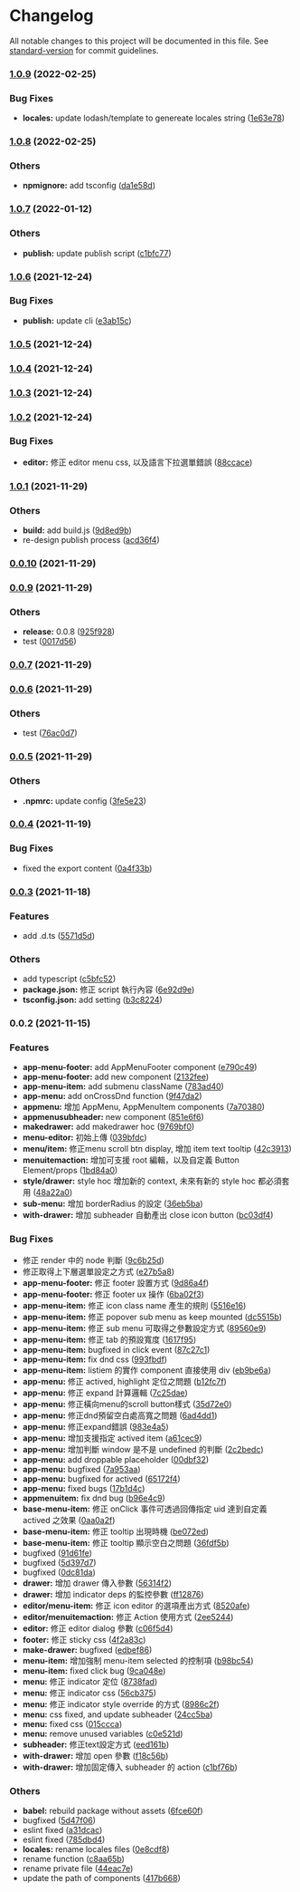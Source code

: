 # Changelog

All notable changes to this project will be documented in this file. See [standard-version](https://github.com/conventional-changelog/standard-version) for commit guidelines.

### [1.0.9](https://git.gorilla-technology.com/gorilla/f2e/gui-gis/compare/v1.0.8...v1.0.9) (2022-02-25)


### Bug Fixes

* **locales:** update lodash/template to genereate locales string ([1e63e78](https://git.gorilla-technology.com/gorilla/f2e/gui-gis/commit/1e63e7804ab628bbee11c0db671e71962804082e))

### [1.0.8](https://git.gorilla-technology.com/gorilla/f2e/gui-gis/compare/v1.0.7...v1.0.8) (2022-02-25)


### Others

* **npmignore:** add tsconfig ([da1e58d](https://git.gorilla-technology.com/gorilla/f2e/gui-gis/commit/da1e58d4ddcc93b36dc4d5df28ce2ee7b79cd570))

### [1.0.7](https://git.gorilla-technology.com/gorilla/f2e/gui-gis/compare/v1.0.6...v1.0.7) (2022-01-12)


### Others

* **publish:** update publish script ([c1bfc77](https://git.gorilla-technology.com/gorilla/f2e/gui-gis/commit/c1bfc77b9276a0f48839ac8ca2daecf149f26601))

### [1.0.6](https://git.gorilla-technology.com/gorilla/f2e/gui-gis/compare/v1.0.5...v1.0.6) (2021-12-24)


### Bug Fixes

* **publish:** update cli ([e3ab15c](https://git.gorilla-technology.com/gorilla/f2e/gui-gis/commit/e3ab15c88f8f1cb5822839d357dc2ed9db307e36))

### [1.0.5](https://git.gorilla-technology.com/gorilla/f2e/gui-gis/compare/v1.0.4...v1.0.5) (2021-12-24)

### [1.0.4](https://git.gorilla-technology.com/gorilla/f2e/gui-gis/compare/v1.0.3...v1.0.4) (2021-12-24)

### [1.0.3](https://git.gorilla-technology.com/gorilla/f2e/gui-gis/compare/v1.0.2...v1.0.3) (2021-12-24)

### [1.0.2](https://git.gorilla-technology.com/gorilla/f2e/gui-gis/compare/v1.0.1...v1.0.2) (2021-12-24)


### Bug Fixes

* **editor:** 修正 editor menu css, 以及語言下拉選單錯誤 ([88ccace](https://git.gorilla-technology.com/gorilla/f2e/gui-gis/commit/88ccace4635b6182b65fd9db419370cec71249fb))

### [1.0.1](https://git.gorilla-technology.com/gorilla/f2e/gui-gis/compare/v0.0.10...v1.0.1) (2021-11-29)


### Others

* **build:** add build.js ([9d8ed9b](https://git.gorilla-technology.com/gorilla/f2e/gui-gis/commit/9d8ed9bcea63c49f5d0828d44ff0e29143d3eb35))
* re-design publish process ([acd36f4](https://git.gorilla-technology.com/gorilla/f2e/gui-gis/commit/acd36f4fa339ba6cac6a7265aacf287a79525b08))

### [0.0.10](https://git.gorilla-technology.com/gorilla/f2e/gui-gis/compare/v0.0.9...v0.0.10) (2021-11-29)

### [0.0.9](https://git.gorilla-technology.com/gorilla/f2e/gui-gis/compare/v0.0.8...v0.0.9) (2021-11-29)


### Others

* **release:** 0.0.8 ([925f928](https://git.gorilla-technology.com/gorilla/f2e/gui-gis/commit/925f9284a989a47f0cf1a31aeee77acf5c9796fb))
* test ([0017d56](https://git.gorilla-technology.com/gorilla/f2e/gui-gis/commit/0017d562cc8e42a7d08697bb4c0c9c8c17139416))

### [0.0.7](https://git.gorilla-technology.com/gorilla/f2e/gui-gis/compare/v0.0.6...v0.0.7) (2021-11-29)

### [0.0.6](https://git.gorilla-technology.com/gorilla/f2e/gui-gis/compare/v0.0.5...v0.0.6) (2021-11-29)


### Others

* test ([76ac0d7](https://git.gorilla-technology.com/gorilla/f2e/gui-gis/commit/76ac0d7c5066af402fd72a6cc660e1426f71eb72))

### [0.0.5](https://git.gorilla-technology.com/gorilla/f2e/gui-gis/compare/v0.0.4...v0.0.5) (2021-11-29)


### Others

* **.npmrc:** update config ([3fe5e23](https://git.gorilla-technology.com/gorilla/f2e/gui-gis/commit/3fe5e23419576ef077c5178012148d5be11465ca))

### [0.0.4](https://git.gorilla-technology.com/gorilla/f2e/gui-gis/compare/v0.0.3...v0.0.4) (2021-11-19)


### Bug Fixes

* fixed the export content ([0a4f33b](https://git.gorilla-technology.com/gorilla/f2e/gui-gis/commit/0a4f33b585969a8b3dfec35af68f02d32f5d8da2))

### [0.0.3](https://git.gorilla-technology.com/gorilla/f2e/gui-gis/compare/v0.0.2...v0.0.3) (2021-11-18)


### Features

* add .d.ts ([5571d5d](https://git.gorilla-technology.com/gorilla/f2e/gui-gis/commit/5571d5d7dd1c9d811757fff74bdb1f131e2c35ed))


### Others

* add typescript ([c5bfc52](https://git.gorilla-technology.com/gorilla/f2e/gui-gis/commit/c5bfc5269930e638b5e1bfb7de3d164288acc138))
* **package.json:** 修正 script 執行內容 ([6e92d9e](https://git.gorilla-technology.com/gorilla/f2e/gui-gis/commit/6e92d9ebb73a8146ee4d800ca62ff93ff7972ef7))
* **tsconfig.json:** add setting ([b3c8224](https://git.gorilla-technology.com/gorilla/f2e/gui-gis/commit/b3c8224a39b29ae104e5fd504f97e11f78a0e6db))

### 0.0.2 (2021-11-15)


### Features

* **app-menu-footer:** add AppMenuFooter component ([e790c49](https://git.gorilla-technology.com/gorilla/f2e/gui-gis/commit/e790c4918398a86bc19dc3def2d276849a1e23e9))
* **app-menu-footer:** add new component ([2132fee](https://git.gorilla-technology.com/gorilla/f2e/gui-gis/commit/2132fee18c142c7664df74f040acc88f21749e0b))
* **app-menu-item:** add submenu className ([783ad40](https://git.gorilla-technology.com/gorilla/f2e/gui-gis/commit/783ad40f26c405198771036d1bf90881bbea3e05))
* **app-menu:** add onCrossDnd function ([9f47da2](https://git.gorilla-technology.com/gorilla/f2e/gui-gis/commit/9f47da265ba180332551cae6f5cb8114e1437e84))
* **appmenu:** 增加 AppMenu, AppMenuItem components ([7a70380](https://git.gorilla-technology.com/gorilla/f2e/gui-gis/commit/7a70380b5ea08946a4b4da7bcdcaee7142f39974))
* **appmenusubheader:** new component ([851e6f6](https://git.gorilla-technology.com/gorilla/f2e/gui-gis/commit/851e6f660ade0d116f89a1aa79dfa57b2f255f32))
* **makedrawer:** add makedrawer hoc ([9769bf0](https://git.gorilla-technology.com/gorilla/f2e/gui-gis/commit/9769bf0146c58129c86d5dbe6b5064a4e61a0a15))
* **menu-editor:** 初始上傳 ([039bfdc](https://git.gorilla-technology.com/gorilla/f2e/gui-gis/commit/039bfdccbfb8351d6470215d1b973a9ca00acc83))
* **menu/item:** 修正menu scroll btn display, 增加 item text tooltip ([42c3913](https://git.gorilla-technology.com/gorilla/f2e/gui-gis/commit/42c39131213ea3196c548f6b4a5bdb46f31a2b84))
* **menuitemaction:** 增加可支援 root 編輯，以及自定義 Button Element/props ([1bd84a0](https://git.gorilla-technology.com/gorilla/f2e/gui-gis/commit/1bd84a0bbe1c38673de8ae2001801c9a48e9666c))
* **style/drawer:** style hoc 增加新的 context, 未來有新的 style hoc 都必須套用 ([48a22a0](https://git.gorilla-technology.com/gorilla/f2e/gui-gis/commit/48a22a08370ad124491e4b0699b9c78d9e06f8fe))
* **sub-menu:** 增加 borderRadius 的設定 ([36eb5ba](https://git.gorilla-technology.com/gorilla/f2e/gui-gis/commit/36eb5bafeb2c74eea13b01d86fd8c24d6770aed7))
* **with-drawer:** 增加 subheader 自動產出 close icon button ([bc03df4](https://git.gorilla-technology.com/gorilla/f2e/gui-gis/commit/bc03df42a164a0cdff6a5e25e433e5c9a465ddf9))


### Bug Fixes

* 修正 render 中的 node 判斷 ([9c6b25d](https://git.gorilla-technology.com/gorilla/f2e/gui-gis/commit/9c6b25db9f781796a68168094459572b37536190))
* 修正取得上下層選單設定之方式 ([e27b5a8](https://git.gorilla-technology.com/gorilla/f2e/gui-gis/commit/e27b5a8b52701c8f97984a3c1a900f429faa45aa))
* **app-menu-footer:** 修正 footer 設置方式 ([9d86a4f](https://git.gorilla-technology.com/gorilla/f2e/gui-gis/commit/9d86a4f14a7116d5370711fd07962fef78ef74c0))
* **app-menu-footer:** 修正 footer ux 操作 ([6ba02f3](https://git.gorilla-technology.com/gorilla/f2e/gui-gis/commit/6ba02f36b80e5619d555d064c0117152ca8b0d56))
* **app-menu-item:** 修正 icon class name 產生的規則 ([5516e16](https://git.gorilla-technology.com/gorilla/f2e/gui-gis/commit/5516e1616e29e91bd57af5a9a1b0bcd13f7f64c9))
* **app-menu-item:** 修正 popover sub menu as keep mounted ([dc5515b](https://git.gorilla-technology.com/gorilla/f2e/gui-gis/commit/dc5515b74a11a70a366bc6230e0cc041bcf0d925))
* **app-menu-item:** 修正 sub menu 可取得之參數設定方式 ([89560e9](https://git.gorilla-technology.com/gorilla/f2e/gui-gis/commit/89560e998041bca22a864b639cd948de472adf51))
* **app-menu-item:** 修正 tab 的預設寬度 ([1617f95](https://git.gorilla-technology.com/gorilla/f2e/gui-gis/commit/1617f9596f72c0b5f532048379f211d190eb41d8))
* **app-menu-item:** bugfixed in click event ([87c27c1](https://git.gorilla-technology.com/gorilla/f2e/gui-gis/commit/87c27c13cc101c2ed5e6eedb47d378ab7db47ba5))
* **app-menu-item:** fix dnd css ([993fbdf](https://git.gorilla-technology.com/gorilla/f2e/gui-gis/commit/993fbdf879ecde11a782a3b837536cc964cfb101))
* **app-menu-item:** listiem 的實作 component 直接使用 div ([eb9be6a](https://git.gorilla-technology.com/gorilla/f2e/gui-gis/commit/eb9be6ad5f1adfc5d5e2238fede8c34b043c6100))
* **app-menu:** 修正 actived, highlight 定位之問題 ([b12fc7f](https://git.gorilla-technology.com/gorilla/f2e/gui-gis/commit/b12fc7f16e52750abac678b60ad432a61e65404d))
* **app-menu:** 修正 expand 計算邏輯 ([7c25dae](https://git.gorilla-technology.com/gorilla/f2e/gui-gis/commit/7c25daea8cdce33bc1674a2a5c57b6943d3397c1))
* **app-menu:** 修正橫向menu的scroll button樣式 ([35d72e0](https://git.gorilla-technology.com/gorilla/f2e/gui-gis/commit/35d72e06820ad851d357ce7e36112c6eee67a613))
* **app-menu:** 修正dnd預留空白處高寬之問題 ([6ad4dd1](https://git.gorilla-technology.com/gorilla/f2e/gui-gis/commit/6ad4dd192e58063e7d9f147d3e6aee0ded618bd0))
* **app-menu:** 修正expand錯誤 ([983e4a5](https://git.gorilla-technology.com/gorilla/f2e/gui-gis/commit/983e4a5d15b65ccf69d3d43508465b38f5310ff4))
* **app-menu:** 增加支援指定 actived item ([a61cec9](https://git.gorilla-technology.com/gorilla/f2e/gui-gis/commit/a61cec97f5030861e4f74957e2f598d091dbf29a))
* **app-menu:** 增加判斷 window 是不是 undefined 的判斷 ([2c2bedc](https://git.gorilla-technology.com/gorilla/f2e/gui-gis/commit/2c2bedcb6990ad9d7b71961c5d606054ec94d277))
* **app-menu:** add droppable placeholder ([00dbf32](https://git.gorilla-technology.com/gorilla/f2e/gui-gis/commit/00dbf3246edb4c3f67ced7b0360cdf30db788198))
* **app-menu:** bugfixed ([7a953aa](https://git.gorilla-technology.com/gorilla/f2e/gui-gis/commit/7a953aa11767e7518b278f0543eec70497eb5cc4))
* **app-menu:** bugfixed for actived ([65172f4](https://git.gorilla-technology.com/gorilla/f2e/gui-gis/commit/65172f499e5f6f0f8999c78c9862f142c586c6e8))
* **app-menu:** fixed bugs ([17b1d4c](https://git.gorilla-technology.com/gorilla/f2e/gui-gis/commit/17b1d4ca9c504f13afd99ddafb7ed53fd1700609))
* **appmenuitem:** fix dnd bug ([b96e4c9](https://git.gorilla-technology.com/gorilla/f2e/gui-gis/commit/b96e4c94bfc6377d7ae18a01a273663f3d67acb0))
* **base-menu-item:** 修正 onClick 事件可透過回傳指定 uid 達到自定義 actived 之效果 ([0aa0a2f](https://git.gorilla-technology.com/gorilla/f2e/gui-gis/commit/0aa0a2f529ad69f4d5bbc1b0b586d371537d612e))
* **base-menu-item:** 修正 tooltip 出現時機 ([be072ed](https://git.gorilla-technology.com/gorilla/f2e/gui-gis/commit/be072eddaf5b620ea7389dd606d6e3861e8e5f1f))
* **base-menu-item:** 修正 tooltip 顯示空白之問題 ([36fdf5b](https://git.gorilla-technology.com/gorilla/f2e/gui-gis/commit/36fdf5b391886e6862e76674f904b51b6c98914c))
* bugfixed ([91d61fe](https://git.gorilla-technology.com/gorilla/f2e/gui-gis/commit/91d61fe019fe5126eaa824388b33dae838240c40))
* bugfixed ([5d397d7](https://git.gorilla-technology.com/gorilla/f2e/gui-gis/commit/5d397d71e23ec9c57fd607f385beaa4c619439a2))
* bugfixed ([0dc81da](https://git.gorilla-technology.com/gorilla/f2e/gui-gis/commit/0dc81da10f935c52308978f847a33d5692a3b8a3))
* **drawer:** 增加 drawer 傳入參數 ([56314f2](https://git.gorilla-technology.com/gorilla/f2e/gui-gis/commit/56314f265e870abacfc581cfb5fc2ed64fbc7570))
* **drawer:** 增加 indicator deps 的監控參數 ([ff12876](https://git.gorilla-technology.com/gorilla/f2e/gui-gis/commit/ff128761ad631b4c30d9effe81a75b304b878653))
* **editor/menu-item:** 修正 icon editor 的選項產出方式 ([8520afe](https://git.gorilla-technology.com/gorilla/f2e/gui-gis/commit/8520afe714e8461ee42449ae12fd466db1d4f0c7))
* **editor/menuitemaction:** 修正 Action 使用方式 ([2ee5244](https://git.gorilla-technology.com/gorilla/f2e/gui-gis/commit/2ee52447f9b336afc794dbdfd0626abcd7813108))
* **editor:** 修正 editor dialog 參數 ([c06f5d4](https://git.gorilla-technology.com/gorilla/f2e/gui-gis/commit/c06f5d4709ee7078694bbf1d75661b86afb68932))
* **footer:** 修正 sticky css ([4f2a83c](https://git.gorilla-technology.com/gorilla/f2e/gui-gis/commit/4f2a83c991afd19eb7d0c5fa8694b25dce231699))
* **make-drawer:** bugfixed ([edbef86](https://git.gorilla-technology.com/gorilla/f2e/gui-gis/commit/edbef864eec9567ddf5e52354592f1d1bb0b8a8f))
* **menu-item:** 增加強制 menu-item selected 的控制項 ([b98bc54](https://git.gorilla-technology.com/gorilla/f2e/gui-gis/commit/b98bc5480f4482953fb5023c951bb35377d9010f))
* **menu-item:** fixed click bug ([9ca048e](https://git.gorilla-technology.com/gorilla/f2e/gui-gis/commit/9ca048e64603734b4e3c20faca369f913add276e))
* **menu:** 修正 indicator 定位 ([8738fad](https://git.gorilla-technology.com/gorilla/f2e/gui-gis/commit/8738fadf87f292d7b1dd4cbd8d0bfd449c1b3aff))
* **menu:** 修正 indicator css ([56cb375](https://git.gorilla-technology.com/gorilla/f2e/gui-gis/commit/56cb3751f2d828bdd30981de9fb63371a0d27db2))
* **menu:** 修正 indicator style override 的方式 ([8986c2f](https://git.gorilla-technology.com/gorilla/f2e/gui-gis/commit/8986c2f521d8863c93bc0aec6609a30854067885))
* **menu:** css fixed, and update subheader ([24cc5ba](https://git.gorilla-technology.com/gorilla/f2e/gui-gis/commit/24cc5bafeed0b4d2f4dccad254bd873ece296888))
* **menu:** fixed css ([015ccca](https://git.gorilla-technology.com/gorilla/f2e/gui-gis/commit/015cccaad74c702145a46854aaa24e64d510286e))
* **menu:** remove unused variables ([c0e521d](https://git.gorilla-technology.com/gorilla/f2e/gui-gis/commit/c0e521d696c6e8e2ed954a3ebcd63eb512c2dc34))
* **subheader:** 修正text設定方式 ([eed161b](https://git.gorilla-technology.com/gorilla/f2e/gui-gis/commit/eed161b4a6236b46d6953e49bf7c55711841098b))
* **with-drawer:** 增加 open 參數 ([f18c56b](https://git.gorilla-technology.com/gorilla/f2e/gui-gis/commit/f18c56bebd97ad91cb60506e9ba645ccc9baf655))
* **with-drawer:** 增加固定傳入 subheader 的 action ([c1bf76b](https://git.gorilla-technology.com/gorilla/f2e/gui-gis/commit/c1bf76b334c3aba6c6e6be51a1704c6bc593af58))


### Others

* **babel:** rebuild package without assets ([6fce60f](https://git.gorilla-technology.com/gorilla/f2e/gui-gis/commit/6fce60fb4b50be58333ba1b763e6b7609bd03be8))
* bugfixed ([5d47f06](https://git.gorilla-technology.com/gorilla/f2e/gui-gis/commit/5d47f06952cfc1cafac4006b895623d2a0e871a7))
* eslint fixed ([a31dcac](https://git.gorilla-technology.com/gorilla/f2e/gui-gis/commit/a31dcac415cf745168e0046388685daa12657ae4))
* eslint fixed ([785dbd4](https://git.gorilla-technology.com/gorilla/f2e/gui-gis/commit/785dbd414edb5e355ad770ebf274e19def1573b1))
* **locales:** rename locales files ([0e8cdf8](https://git.gorilla-technology.com/gorilla/f2e/gui-gis/commit/0e8cdf80bdfe69ded51162b86d1d771e6ef83071))
* rename function ([c8aa65b](https://git.gorilla-technology.com/gorilla/f2e/gui-gis/commit/c8aa65b299159b80844e16b2dc9bdf96ceb735fb))
* rename private file ([44eac7e](https://git.gorilla-technology.com/gorilla/f2e/gui-gis/commit/44eac7eec414360a0f947d5696d5b01034bc1887))
* update the path of components ([417b668](https://git.gorilla-technology.com/gorilla/f2e/gui-gis/commit/417b66820eeee8d2c4fe1ac8ccb0a0f53a51193b))
